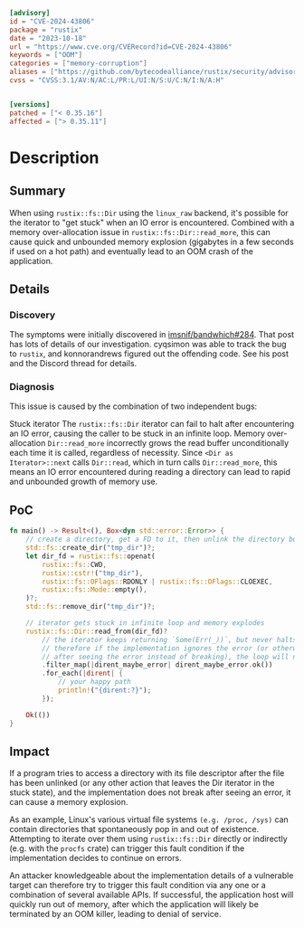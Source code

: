 ```toml
[advisory]
id = "CVE-2024-43806"
package = "rustix"
date = "2023-10-18"
url = "https://www.cve.org/CVERecord?id=CVE-2024-43806"
keywords = ["OOM"]
categories = ["memory-corruption"]
aliases = ["https://github.com/bytecodealliance/rustix/security/advisories/GHSA-c827-hfw6-qwvm"]
cvss = "CVSS:3.1/AV:N/AC:L/PR:L/UI:N/S:U/C:N/I:N/A:H"


[versions]
patched = ["< 0.35.16"]
affected = ["> 0.35.11"]
```

# Description

## Summary

When using `rustix::fs::Dir` using the `linux_raw` backend, it's possible for the iterator to "get stuck" when an IO error is encountered. Combined with a memory over-allocation issue in `rustix::fs::Dir::read_more`, this can cause quick and unbounded memory explosion (gigabytes in a few seconds if used on a hot path) and eventually lead to an OOM crash of the application.

## Details

### Discovery
The symptoms were initially discovered in [imsnif/bandwhich#284](https://github.com/imsnif/bandwhich/issues/284). That post has lots of details of our investigation. cyqsimon was able to track the bug to `rustix`, and konnorandrews figured out the offending code. See his post and the Discord thread for details.

### Diagnosis
This issue is caused by the combination of two independent bugs:

Stuck iterator
The `rustix::fs::Dir` iterator can fail to halt after encountering an IO error, causing the caller to be stuck in an infinite loop.
Memory over-allocation
`Dir::read_more` incorrectly grows the read buffer unconditionally each time it is called, regardless of necessity.
Since `<Dir as Iterator>::next` calls `Dir::read`, which in turn calls `Dir::read_more`, this means an IO error encountered during reading a directory can lead to rapid and unbounded growth of memory use.

## PoC

```rs
fn main() -> Result<(), Box<dyn std::error::Error>> {
    // create a directory, get a FD to it, then unlink the directory but keep the FD
    std::fs::create_dir("tmp_dir")?;
    let dir_fd = rustix::fs::openat(
        rustix::fs::CWD,
        rustix::cstr!("tmp_dir"),
        rustix::fs::OFlags::RDONLY | rustix::fs::OFlags::CLOEXEC,
        rustix::fs::Mode::empty(),
    )?;
    std::fs::remove_dir("tmp_dir")?;

    // iterator gets stuck in infinite loop and memory explodes
    rustix::fs::Dir::read_from(dir_fd)?
        // the iterator keeps returning `Some(Err(_))`, but never halts by returning `None`
        // therefore if the implementation ignores the error (or otherwise continues
        // after seeing the error instead of breaking), the loop will not halt
        .filter_map(|dirent_maybe_error| dirent_maybe_error.ok())
        .for_each(|dirent| {
            // your happy path
            println!("{dirent:?}");
        });

    Ok(())
}
```

## Impact 

If a program tries to access a directory with its file descriptor after the file has been unlinked (or any other action that leaves the Dir iterator in the stuck state), and the implementation does not break after seeing an error, it can cause a memory explosion.

As an example, Linux's various virtual file systems `(e.g. /proc, /sys)` can contain directories that spontaneously pop in and out of existence. Attempting to iterate over them using `rustix::fs::Dir` directly or indirectly (e.g. with the `procfs` crate) can trigger this fault condition if the implementation decides to continue on errors.

An attacker knowledgeable about the implementation details of a vulnerable target can therefore try to trigger this fault condition via any one or a combination of several available APIs. If successful, the application host will quickly run out of memory, after which the application will likely be terminated by an OOM killer, leading to denial of service.

